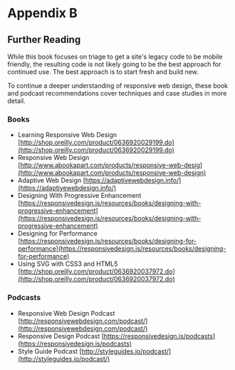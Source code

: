 # Appendix B
## Further Reading

While this book focuses on triage to get a site's legacy code to be mobile friendly, the resulting code is not likely going to be the best approach for continued use. The best approach is to start fresh and build new.

To continue a deeper understanding of responsive web design, these book and podcast recommendations cover techniques and case studies in more detail. 

### Books

* Learning Responsive Web Design [http://shop.oreilly.com/product/0636920029199.do](http://shop.oreilly.com/product/0636920029199.do)
* Responsive Web Design	[http://www.abookapart.com/products/responsive-web-desig](http://www.abookapart.com/products/responsive-web-design)
* Adaptive Web Design	[https://adaptivewebdesign.info/](https://adaptivewebdesign.info/)
* Designing With Progressive Enhancement	[https://responsivedesign.is/resources/books/designing-with-progressive-enhancement](https://responsivedesign.is/resources/books/designing-with-progressive-enhancement)
* Designing for Performance	[https://responsivedesign.is/resources/books/designing-for-performance](https://responsivedesign.is/resources/books/designing-for-performance)
* Using SVG with CSS3 and HTML5 [http://shop.oreilly.com/product/0636920037972.do](http://shop.oreilly.com/product/0636920037972.do)

### Podcasts

* Responsive Web Design Podcast	[http://responsivewebdesign.com/podcast/](http://responsivewebdesign.com/podcast/)
* Responsive Design Podcast	[https://responsivedesign.is/podcasts](https://responsivedesign.is/podcasts)
* Style Guide Podcast [http://styleguides.io/podcast/](http://styleguides.io/podcast/)

